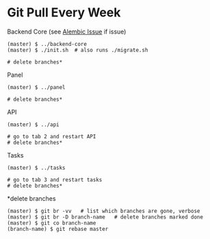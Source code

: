 # Git Pull Every Week

Backend Core (see [Alembic Issue](#alembic-issue) if issue)

    (master) $ ../backend-core
    (master) $ ./init.sh  # also runs ./migrate.sh
    
    # delete branches*

Panel

    (master) $ ../panel
    
    # delete branches*

API

    (master) $ ../api
    
    # go to tab 2 and restart API
    # delete branches*

Tasks

    (master) $ ../tasks
    
    # go to tab 3 and restart tasks
    # delete branches*

\*delete branches  

    (master) $ git br -vv   # list which branches are gone, verbose
    (master) $ git br -D branch-name   # delete branches marked done
    (master) $ git co branch-name
    (branch-name) $ git rebase master